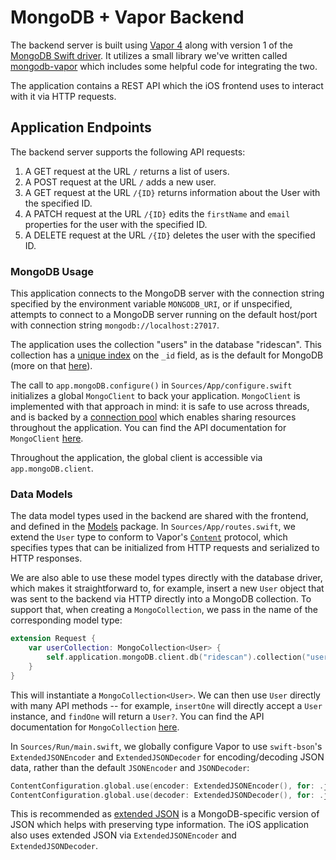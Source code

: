 # MongoDB + Vapor Backend

The backend server is built using [Vapor 4](vapor.codes) along with version 1 of the [MongoDB Swift driver](https://github.com/mongodb/mongo-swift-driver). It utilizes a small library we've written called [mongodb-vapor](https://github.com/mongodb/mongodb-vapor) which includes some helpful code for integrating the two.

The application contains a REST API which the iOS frontend uses to interact with it via HTTP requests.

## Application Endpoints
The backend server supports the following API requests:
1. A GET request at the URL `/` returns a list of users.
1. A POST request at the URL `/` adds a new user.
1. A GET request at the URL `/{ID}` returns information about the User with the specified ID.
1. A PATCH request at the URL `/{ID}` edits the `firstName` and `email` properties for the user with the specified ID.
1. A DELETE request at the URL `/{ID}` deletes the user with the specified ID.

### MongoDB Usage
This application connects to the MongoDB server with the connection string specified by the environment variable `MONGODB_URI`, or if unspecified, attempts to connect to a MongoDB server running on the default host/port with connection string `mongodb://localhost:27017`.

The application uses the collection "users" in the database "ridescan". This collection has a [unique index](https://docs.mongodb.com/manual/core/index-unique/) on the `_id` field, as is the default for MongoDB (more on that [here](https://docs.mongodb.com/manual/core/document/#the-_id-field)).

The call to `app.mongoDB.configure()` in `Sources/App/configure.swift` initializes a global `MongoClient` to back your application. `MongoClient` is implemented with that approach in mind: it is safe to use across threads, and is backed by a [connection pool](https://en.wikipedia.org/wiki/Connection_pool) which enables sharing resources throughout the application. You can find the API documentation for `MongoClient` [here](https://mongodb.github.io/mongodb-vapor/current/Classes/MongoClient.html).

Throughout the application, the global client is accessible via `app.mongoDB.client`.
### Data Models
The data model types used in the backend are shared with the frontend, and defined in the [Models](../Models) package. In `Sources/App/routes.swift`, we extend the `User` type to conform to Vapor's [`Content`](https://api.vapor.codes/vapor/main/Vapor/Content/) protocol, which specifies types that can be initialized from HTTP requests and serialized to HTTP responses.

We are also able to use these model types directly with the database driver, which makes it straightforward to, for example, insert a new `User` object that was sent to the backend via HTTP directly into a MongoDB collection. To support that, when creating a `MongoCollection`, we pass in the name of the corresponding model type:
```swift
extension Request {
    var userCollection: MongoCollection<User> {
        self.application.mongoDB.client.db("ridescan").collection("users", withType: User.self)
    }
}
```

This will instantiate a `MongoCollection<User>`. We can then use `User` directly with many API methods -- for example, `insertOne` will directly accept a `User` instance, and `findOne` will return a `User?`. You can find the API documentation for `MongoCollection` [here](https://mongodb.github.io/mongodb-vapor/current/Structs/MongoCollection.html).

In `Sources/Run/main.swift`, we globally configure Vapor to use `swift-bson`'s `ExtendedJSONEncoder` and `ExtendedJSONDecoder` for encoding/decoding JSON data, rather than the default `JSONEncoder` and `JSONDecoder`:
```swift
ContentConfiguration.global.use(encoder: ExtendedJSONEncoder(), for: .json)
ContentConfiguration.global.use(decoder: ExtendedJSONDecoder(), for: .json)
```
This is recommended as [extended JSON](https://docs.mongodb.com/manual/reference/mongodb-extended-json/) is a MongoDB-specific version of JSON which helps with preserving type information. The iOS application also uses extended JSON via `ExtendedJSONEncoder` and `ExtendedJSONDecoder`.
